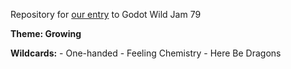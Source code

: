 Repository for [our entry](https://bigfootmech.itch.io/plant-boi-likes-eat) to Godot Wild Jam 79

**Theme: Growing**

**Wildcards:**
	- One-handed
	- Feeling Chemistry
	- Here Be Dragons
